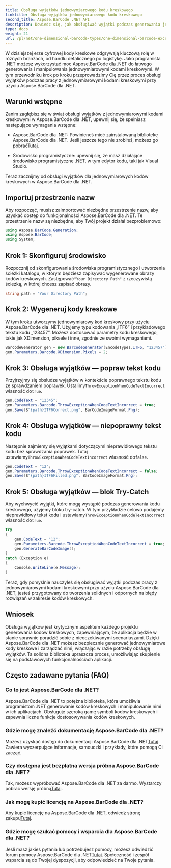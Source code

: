 ```yaml
---
title: Obsługa wyjątków jednowymiarowego kodu kreskowego
linktitle: Obsługa wyjątków jednowymiarowego kodu kreskowego
second_title: Aspose.BarCode .NET API
description: Dowiedz się, jak obsługiwać wyjątki podczas generowania jednowymiarowych kodów kreskowych przy użyciu Aspose.BarCode dla .NET. Ten przewodnik krok po kroku zapewnia rozwiązania odporne na błędy w zakresie kodów kreskowych. Zacznij teraz!
type: docs
weight: 21
url: /pl/net/one-dimensional-barcode-types/one-dimensional-barcode-exception-handling/
---
```


W dzisiejszej erze cyfrowej kody kreskowe odgrywają kluczową rolę w różnych branżach, od handlu detalicznego po logistykę. Jako programista .NET możesz wykorzystać moc Aspose.BarCode dla .NET do łatwego generowania i manipulowania jednowymiarowymi kodami kreskowymi. W tym przewodniku krok po kroku przeprowadzimy Cię przez proces obsługi wyjątków podczas pracy z jednowymiarowymi kodami kreskowymi przy użyciu Aspose.BarCode dla .NET.

## Warunki wstępne

Zanim zagłębisz się w świat obsługi wyjątków z jednowymiarowymi kodami kreskowymi w Aspose.BarCode dla .NET, upewnij się, że spełniasz następujące wymagania wstępne:

-  Aspose.BarCode dla .NET: Powinieneś mieć zainstalowaną bibliotekę Aspose.BarCode dla .NET. Jeśli jeszcze tego nie zrobiłeś, możesz go pobrać[Tutaj](https://releases.aspose.com/barcode/net/).

- Środowisko programistyczne: upewnij się, że masz działające środowisko programistyczne .NET, w tym edytor kodu, taki jak Visual Studio.

Teraz zacznijmy od obsługi wyjątków dla jednowymiarowych kodów kreskowych w Aspose.BarCode dla .NET.

## Importuj przestrzenie nazw

Aby rozpocząć, musisz zaimportować niezbędne przestrzenie nazw, aby uzyskać dostęp do funkcjonalności Aspose.BarCode dla .NET. Te przestrzenie nazw są niezbędne, aby Twój projekt działał bezproblemowo:

```csharp
using Aspose.BarCode.Generation;
using Aspose.BarCode;
using System;
```

## Krok 1: Skonfiguruj środowisko

 Rozpocznij od skonfigurowania środowiska programistycznego i utworzenia ścieżki katalogu, w którym będziesz zapisywać wygenerowane obrazy kodów kreskowych. Zastępować`"Your Directory Path"` z rzeczywistą ścieżką, w której chcesz zapisać obrazy.

```csharp
string path = "Your Directory Path";
```

## Krok 2: Wygeneruj kody kreskowe

W tym kroku utworzymy jednowymiarowy kod kreskowy przy użyciu Aspose.BarCode dla .NET. Użyjemy typu kodowania „ITF6” i przykładowego tekstu kodu „123457”. Możesz dostosować parametry kodu kreskowego, takie jak XDimension, piksele i inne, zgodnie ze swoimi wymaganiami.

```csharp
BarcodeGenerator gen = new BarcodeGenerator(EncodeTypes.ITF6, "123457");
gen.Parameters.Barcode.XDimension.Pixels = 2;
```

## Krok 3: Obsługa wyjątków — popraw tekst kodu

Przyjrzyjmy się obsłudze wyjątków w kontekście poprawnego tekstu kodu ze sprawdzaniem poprawek. Ustalimy`ThrowExceptionWhenCodeTextIncorrect` własność do`true`.

```csharp
gen.CodeText = "12345";
gen.Parameters.Barcode.ThrowExceptionWhenCodeTextIncorrect = true;
gen.Save($"{path}ITF6Correct.png", BarCodeImageFormat.Png);
```

## Krok 4: Obsługa wyjątków — niepoprawny tekst kodu

 Następnie zajmiemy się wyjątkami dotyczącymi nieprawidłowego tekstu kodu bez sprawdzania poprawek. Tutaj ustawiamy`ThrowExceptionWhenCodeTextIncorrect` własność do`false`.

```csharp
gen.CodeText = "12";
gen.Parameters.Barcode.ThrowExceptionWhenCodeTextIncorrect = false;
gen.Save($"{path}ITF6Filled.png", BarCodeImageFormat.Png);
```

## Krok 5: Obsługa wyjątków — blok Try-Catch

 Aby wychwycić wyjątki, które mogą wystąpić podczas generowania kodu kreskowego, użyjemy bloku try-catch. W tym przykładzie celowo podajemy nieprawidłowy tekst kodu i ustawiamy`ThrowExceptionWhenCodeTextIncorrect` własność do`true`.

```csharp
try
{
    gen.CodeText = "12";
    gen.Parameters.Barcode.ThrowExceptionWhenCodeTextIncorrect = true;
    gen.GenerateBarCodeImage();
}
catch (Exception e)
{
    Console.WriteLine(e.Message);
}
```

Teraz, gdy pomyślnie nauczyłeś się obsługiwać wyjątki podczas pracy z jednowymiarowymi kodami kreskowymi przy użyciu Aspose.BarCode dla .NET, jesteś przygotowany do tworzenia solidnych i odpornych na błędy rozwiązań w zakresie kodów kreskowych.

## Wniosek

Obsługa wyjątków jest krytycznym aspektem każdego projektu generowania kodów kreskowych, zapewniającym, że aplikacja będzie w stanie sprawnie poradzić sobie z nieoczekiwanymi scenariuszami. Dzięki Aspose.BarCode dla .NET możesz bezpiecznie generować jednowymiarowe kody kreskowe i zarządzać nimi, włączając w razie potrzeby obsługę wyjątków. Ta solidna biblioteka upraszcza proces, umożliwiając skupienie się na podstawowych funkcjonalnościach aplikacji.

## Często zadawane pytania (FAQ)

### Co to jest Aspose.BarCode dla .NET?
Aspose.BarCode dla .NET to potężna biblioteka, która umożliwia programistom .NET generowanie kodów kreskowych i manipulowanie nimi w ich aplikacjach. Obsługuje szeroką gamę symboli kodów kreskowych i zapewnia liczne funkcje dostosowywania kodów kreskowych.

### Gdzie mogę znaleźć dokumentację Aspose.BarCode dla .NET?
 Możesz uzyskać dostęp do dokumentacji Aspose.BarCode dla .NET[Tutaj](https://reference.aspose.com/barcode/net/). Zawiera wyczerpujące informacje, samouczki i przykłady, które pomogą Ci zacząć.

### Czy dostępna jest bezpłatna wersja próbna Aspose.BarCode dla .NET?
 Tak, możesz wypróbować Aspose.BarCode dla .NET za darmo. Wystarczy pobrać wersję próbną[Tutaj](https://releases.aspose.com/).

### Jak mogę kupić licencję na Aspose.BarCode dla .NET?
 Aby kupić licencję na Aspose.BarCode dla .NET, odwiedź stronę zakupu[Tutaj](https://purchase.aspose.com/buy).

### Gdzie mogę szukać pomocy i wsparcia dla Aspose.BarCode dla .NET?
 Jeśli masz jakieś pytania lub potrzebujesz pomocy, możesz odwiedzić forum pomocy Aspose.BarCode dla .NET[Tutaj](https://forum.aspose.com/c/barcode/13). Społeczność i zespół wsparcia są do Twojej dyspozycji, aby odpowiedzieć na Twoje pytania.
